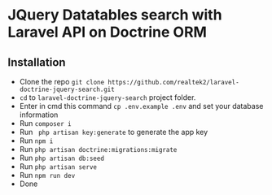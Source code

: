 # JQuery Datatables search with Laravel API on Doctrine ORM

## Installation

* Clone the repo ` git clone https://github.com/realtek2/laravel-doctrine-jquery-search.git `
* ` cd ` to ` laravel-doctrine-jquery-search ` project folder. 
* Enter in cmd this command ` cp .env.example .env ` and set your database information
* Run ` composer i `
* Run ` php artisan key:generate` to generate the app key
* Run ` npm i ` 
* Run ` php artisan doctrine:migrations:migrate ` 
* Run ` php artisan db:seed ` 
* Run ` php artisan serve ` 
* Run ` npm run dev ` 
* Done


